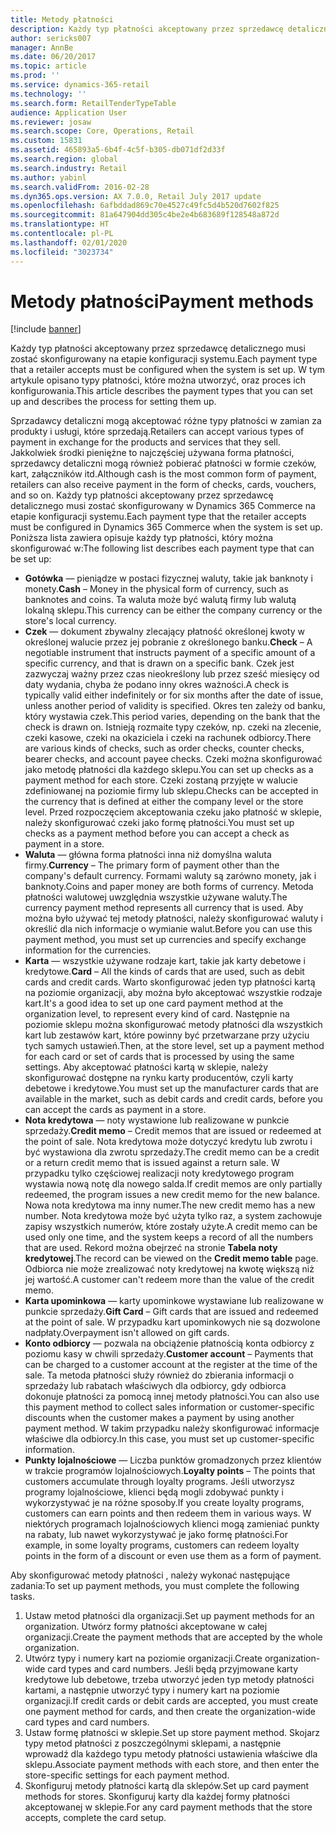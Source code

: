 ```yaml
---
title: Metody płatności
description: Każdy typ płatności akceptowany przez sprzedawcę detalicznego musi zostać skonfigurowany na etapie konfiguracji systemu. W tym artykule opisano typy płatności, które można utworzyć, oraz proces ich konfigurowania.
author: sericks007
manager: AnnBe
ms.date: 06/20/2017
ms.topic: article
ms.prod: ''
ms.service: dynamics-365-retail
ms.technology: ''
ms.search.form: RetailTenderTypeTable
audience: Application User
ms.reviewer: josaw
ms.search.scope: Core, Operations, Retail
ms.custom: 15831
ms.assetid: 465893a5-6b4f-4c5f-b305-db071df2d33f
ms.search.region: global
ms.search.industry: Retail
ms.author: yabinl
ms.search.validFrom: 2016-02-28
ms.dyn365.ops.version: AX 7.0.0, Retail July 2017 update
ms.openlocfilehash: 6afbddad869c70e4527c49fc5d4b520d7602f825
ms.sourcegitcommit: 81a647904dd305c4be2e4b683689f128548a872d
ms.translationtype: HT
ms.contentlocale: pl-PL
ms.lasthandoff: 02/01/2020
ms.locfileid: "3023734"
---
```

# <a name="payment-methods"></a><span data-ttu-id="07151-104">Metody płatności</span><span class="sxs-lookup"><span data-stu-id="07151-104">Payment methods</span></span>

[!include [banner](includes/banner.md)]

<span data-ttu-id="07151-105">Każdy typ płatności akceptowany przez sprzedawcę detalicznego musi zostać skonfigurowany na etapie konfiguracji systemu.</span><span class="sxs-lookup"><span data-stu-id="07151-105">Each payment type that a retailer accepts must be configured when the system is set up.</span></span> <span data-ttu-id="07151-106">W tym artykule opisano typy płatności, które można utworzyć, oraz proces ich konfigurowania.</span><span class="sxs-lookup"><span data-stu-id="07151-106">This article describes the payment types that you can set up and describes the process for setting them up.</span></span>

<span data-ttu-id="07151-107">Sprzadawcy detaliczni mogą akceptować różne typy płatności w zamian za produkty i usługi, które sprzedają.</span><span class="sxs-lookup"><span data-stu-id="07151-107">Retailers can accept various types of payment in exchange for the products and services that they sell.</span></span> <span data-ttu-id="07151-108">Jakkolwiek środki pieniężne to najczęściej używana forma płatności, sprzedawcy detaliczni mogą również pobierać płatności w formie czeków, kart, załączników itd.</span><span class="sxs-lookup"><span data-stu-id="07151-108">Although cash is the most common form of payment, retailers can also receive payment in the form of checks, cards, vouchers, and so on.</span></span> <span data-ttu-id="07151-109">Każdy typ płatności akceptowany przez sprzedawcę detalicznego musi zostać skonfigurowany w Dynamics 365 Commerce na etapie konfiguracji systemu.</span><span class="sxs-lookup"><span data-stu-id="07151-109">Each payment type that the retailer accepts must be configured in Dynamics 365 Commerce when the system is set up.</span></span> <span data-ttu-id="07151-110">Poniższa lista zawiera opisuje każdy typ płatności, który można skonfigurować w:</span><span class="sxs-lookup"><span data-stu-id="07151-110">The following list describes each payment type that can be set up:</span></span>

- <span data-ttu-id="07151-111">**Gotówka** — pieniądze w postaci fizycznej waluty, takie jak banknoty i monety.</span><span class="sxs-lookup"><span data-stu-id="07151-111">**Cash** – Money in the physical form of currency, such as banknotes and coins.</span></span> <span data-ttu-id="07151-112">Ta waluta może być walutą firmy lub walutą lokalną sklepu.</span><span class="sxs-lookup"><span data-stu-id="07151-112">This currency can be either the company currency or the store's local currency.</span></span>
- <span data-ttu-id="07151-113">**Czek** — dokument zbywalny zlecający płatność określonej kwoty w określonej walucie przez jej pobranie z określonego banku.</span><span class="sxs-lookup"><span data-stu-id="07151-113">**Check** – A negotiable instrument that instructs payment of a specific amount of a specific currency, and that is drawn on a specific bank.</span></span> <span data-ttu-id="07151-114">Czek jest zazwyczaj ważny przez czas nieokreślony lub przez sześć miesięcy od daty wydania, chyba że podano inny okres ważności.</span><span class="sxs-lookup"><span data-stu-id="07151-114">A check is typically valid either indefinitely or for six months after the date of issue, unless another period of validity is specified.</span></span> <span data-ttu-id="07151-115">Okres ten zależy od banku, który wystawia czek.</span><span class="sxs-lookup"><span data-stu-id="07151-115">This period varies, depending on the bank that the check is drawn on.</span></span> <span data-ttu-id="07151-116">Istnieją rozmaite typy czeków, np. czeki na zlecenie, czeki kasowe, czeki na okaziciela i czeki na rachunek odbiorcy.</span><span class="sxs-lookup"><span data-stu-id="07151-116">There are various kinds of checks, such as order checks, counter checks, bearer checks, and account payee checks.</span></span> <span data-ttu-id="07151-117">Czeki można skonfigurować jako metodę płatności dla każdego sklepu.</span><span class="sxs-lookup"><span data-stu-id="07151-117">You can set up checks as a payment method for each store.</span></span> <span data-ttu-id="07151-118">Czeki zostaną przyjęte w walucie zdefiniowanej na poziomie firmy lub sklepu.</span><span class="sxs-lookup"><span data-stu-id="07151-118">Checks can be accepted in the currency that is defined at either the company level or the store level.</span></span> <span data-ttu-id="07151-119">Przed rozpoczęciem akceptowania czeku jako płatność w sklepie, należy skonfigurować czeki jako formę płatności.</span><span class="sxs-lookup"><span data-stu-id="07151-119">You must set up checks as a payment method before you can accept a check as payment in a store.</span></span>
- <span data-ttu-id="07151-120">**Waluta** — główna forma płatności inna niż domyślna waluta firmy.</span><span class="sxs-lookup"><span data-stu-id="07151-120">**Currency** – The primary form of payment other than the company's default currency.</span></span> <span data-ttu-id="07151-121">Formami waluty są zarówno monety, jak i banknoty.</span><span class="sxs-lookup"><span data-stu-id="07151-121">Coins and paper money are both forms of currency.</span></span> <span data-ttu-id="07151-122">Metoda płatności walutowej uwzględnia wszystkie używane waluty.</span><span class="sxs-lookup"><span data-stu-id="07151-122">The currency payment method represents all currency that is used.</span></span> <span data-ttu-id="07151-123">Aby można było używać tej metody płatności, należy skonfigurować waluty i określić dla nich informacje o wymianie walut.</span><span class="sxs-lookup"><span data-stu-id="07151-123">Before you can use this payment method, you must set up currencies and specify exchange information for the currencies.</span></span>
- <span data-ttu-id="07151-124">**Karta** — wszystkie używane rodzaje kart, takie jak karty debetowe i kredytowe.</span><span class="sxs-lookup"><span data-stu-id="07151-124">**Card** – All the kinds of cards that are used, such as debit cards and credit cards.</span></span> <span data-ttu-id="07151-125">Warto skonfigurować jeden typ płatności kartą na poziomie organizacji, aby można było akceptować wszystkie rodzaje kart.</span><span class="sxs-lookup"><span data-stu-id="07151-125">It's a good idea to set up one card payment method at the organization level, to represent every kind of card.</span></span> <span data-ttu-id="07151-126">Następnie na poziomie sklepu można skonfigurować metody płatności dla wszystkich kart lub zestawów kart, które powinny być przetwarzane przy użyciu tych samych ustawień.</span><span class="sxs-lookup"><span data-stu-id="07151-126">Then, at the store level, set up a payment method for each card or set of cards that is processed by using the same settings.</span></span> <span data-ttu-id="07151-127">Aby akceptować płatności kartą w sklepie, należy skonfigurować dostępne na rynku karty producentów, czyli karty debetowe i kredytowe.</span><span class="sxs-lookup"><span data-stu-id="07151-127">You must set up the manufacturer cards that are available in the market, such as debit cards and credit cards, before you can accept the cards as payment in a store.</span></span>
- <span data-ttu-id="07151-128">**Nota kredytowa** — noty wystawione lub realizowane w punkcie sprzedaży.</span><span class="sxs-lookup"><span data-stu-id="07151-128">**Credit memo** – Credit memos that are issued or redeemed at the point of sale.</span></span> <span data-ttu-id="07151-129">Nota kredytowa może dotyczyć kredytu lub zwrotu i być wystawiona dla zwrotu sprzedaży.</span><span class="sxs-lookup"><span data-stu-id="07151-129">The credit memo can be a credit or a return credit memo that is issued against a return sale.</span></span> <span data-ttu-id="07151-130">W przypadku tylko częściowej realizacji noty kredytowego program wystawia nową notę dla nowego salda.</span><span class="sxs-lookup"><span data-stu-id="07151-130">If credit memos are only partially redeemed, the program issues a new credit memo for the new balance.</span></span> <span data-ttu-id="07151-131">Nowa nota kredytowa ma inny numer.</span><span class="sxs-lookup"><span data-stu-id="07151-131">The new credit memo has a new number.</span></span> <span data-ttu-id="07151-132">Nota kredytowa może być użyta tylko raz, a system zachowuje zapisy wszystkich numerów, które zostały użyte.</span><span class="sxs-lookup"><span data-stu-id="07151-132">A credit memo can be used only one time, and the system keeps a record of all the numbers that are used.</span></span> <span data-ttu-id="07151-133">Rekord można obejrzeć na stronie **Tabela noty kredytowej**.</span><span class="sxs-lookup"><span data-stu-id="07151-133">The record can be viewed on the **Credit memo table** page.</span></span> <span data-ttu-id="07151-134">Odbiorca nie może zrealizować noty kredytowej na kwotę większą niż jej wartość.</span><span class="sxs-lookup"><span data-stu-id="07151-134">A customer can't redeem more than the value of the credit memo.</span></span>
- <span data-ttu-id="07151-135">**Karta upominkowa** — karty upominkowe wystawiane lub realizowane w punkcie sprzedaży.</span><span class="sxs-lookup"><span data-stu-id="07151-135">**Gift Card** – Gift cards that are issued and redeemed at the point of sale.</span></span> <span data-ttu-id="07151-136">W przypadku kart upominkowych nie są dozwolone nadpłaty.</span><span class="sxs-lookup"><span data-stu-id="07151-136">Overpayment isn't allowed on gift cards.</span></span>
- <span data-ttu-id="07151-137">**Konto odbiorcy** — pozwala na obciążenie płatnością konta odbiorcy z poziomu kasy w chwili sprzedaży.</span><span class="sxs-lookup"><span data-stu-id="07151-137">**Customer account** – Payments that can be charged to a customer account at the register at the time of the sale.</span></span> <span data-ttu-id="07151-138">Ta metoda płatności służy również do zbierania informacji o sprzedaży lub rabatach właściwych dla odbiorcy, gdy odbiorca dokonuje płatności za pomocą innej metody płatności.</span><span class="sxs-lookup"><span data-stu-id="07151-138">You can also use this payment method to collect sales information or customer-specific discounts when the customer makes a payment by using another payment method.</span></span> <span data-ttu-id="07151-139">W takim przypadku należy skonfigurować informacje właściwe dla odbiorcy.</span><span class="sxs-lookup"><span data-stu-id="07151-139">In this case, you must set up customer-specific information.</span></span>
- <span data-ttu-id="07151-140">**Punkty lojalnościowe** — Liczba punktów gromadzonych przez klientów w trakcie programów lojalnościowych.</span><span class="sxs-lookup"><span data-stu-id="07151-140">**Loyalty points** – The points that customers accumulate through loyalty programs.</span></span> <span data-ttu-id="07151-141">Jeśli utworzysz programy lojalnościowe, klienci będą mogli zdobywać punkty i wykorzystywać je na różne sposoby.</span><span class="sxs-lookup"><span data-stu-id="07151-141">If you create loyalty programs, customers can earn points and then redeem them in various ways.</span></span> <span data-ttu-id="07151-142">W niektórych programach lojalnościowych klienci mogą zamieniać punkty na rabaty, lub nawet wykorzystywać je jako formę płatności.</span><span class="sxs-lookup"><span data-stu-id="07151-142">For example, in some loyalty programs, customers can redeem loyalty points in the form of a discount or even use them as a form of payment.</span></span>

<span data-ttu-id="07151-143">Aby skonfigurować metody płatności , należy wykonać następujące zadania:</span><span class="sxs-lookup"><span data-stu-id="07151-143">To set up payment methods, you must complete the following tasks.</span></span>

1. <span data-ttu-id="07151-144">Ustaw metod płatności dla organizacji.</span><span class="sxs-lookup"><span data-stu-id="07151-144">Set up payment methods for an organization.</span></span> <span data-ttu-id="07151-145">Utwórz formy płatności akceptowane w całej organizacji.</span><span class="sxs-lookup"><span data-stu-id="07151-145">Create the payment methods that are accepted by the whole organization.</span></span>
2. <span data-ttu-id="07151-146">Utwórz typy i numery kart na poziomie organizacji.</span><span class="sxs-lookup"><span data-stu-id="07151-146">Create organization-wide card types and card numbers.</span></span> <span data-ttu-id="07151-147">Jeśli będą przyjmowane karty kredytowe lub debetowe, trzeba utworzyć jeden typ metody płatności kartami, a następnie utworzyć typy i numery kart na poziomie organizacji.</span><span class="sxs-lookup"><span data-stu-id="07151-147">If credit cards or debit cards are accepted, you must create one payment method for cards, and then create the organization-wide card types and card numbers.</span></span>
3. <span data-ttu-id="07151-148">Ustaw formę płatności w sklepie.</span><span class="sxs-lookup"><span data-stu-id="07151-148">Set up store payment method.</span></span> <span data-ttu-id="07151-149">Skojarz typy metod płatności z poszczególnymi sklepami, a następnie wprowadź dla każdego typu metody płatności ustawienia właściwe dla sklepu.</span><span class="sxs-lookup"><span data-stu-id="07151-149">Associate payment methods with each store, and then enter the store-specific settings for each payment method.</span></span>
4. <span data-ttu-id="07151-150">Skonfiguruj metody płatności kartą dla sklepów.</span><span class="sxs-lookup"><span data-stu-id="07151-150">Set up card payment methods for stores.</span></span> <span data-ttu-id="07151-151">Skonfiguruj karty dla każdej formy płatności akceptowanej w sklepie.</span><span class="sxs-lookup"><span data-stu-id="07151-151">For any card payment methods that the store accepts, complete the card setup.</span></span>
